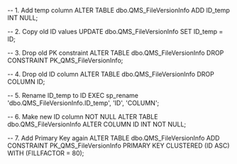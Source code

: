 -- 1. Add temp column
ALTER TABLE dbo.QMS_FileVersionInfo ADD ID_temp INT NULL;

-- 2. Copy old ID values
UPDATE dbo.QMS_FileVersionInfo SET ID_temp = ID;

-- 3. Drop old PK constraint
ALTER TABLE dbo.QMS_FileVersionInfo DROP CONSTRAINT PK_QMS_FileVersionInfo;

-- 4. Drop old ID column
ALTER TABLE dbo.QMS_FileVersionInfo DROP COLUMN ID;

-- 5. Rename ID_temp to ID
EXEC sp_rename 'dbo.QMS_FileVersionInfo.ID_temp', 'ID', 'COLUMN';

-- 6. Make new ID column NOT NULL
ALTER TABLE dbo.QMS_FileVersionInfo ALTER COLUMN ID INT NOT NULL;

-- 7. Add Primary Key again
ALTER TABLE dbo.QMS_FileVersionInfo 
ADD CONSTRAINT PK_QMS_FileVersionInfo PRIMARY KEY CLUSTERED (ID ASC) WITH (FILLFACTOR = 80);